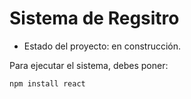 <h1>Sistema de Regsitro</h1>

- Estado del proyecto: en construcción.

Para ejecutar el sistema, debes poner:



```npm install react```


